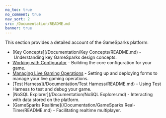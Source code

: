 ```yaml
---
no_toc: true
no_comment: true
nav_sort: 2
src: /Documentation/README.md
banner: true
---
```


This section provides a detailed account of the GameSparks platform:
* [Key Concepts](/Documentation/Key Concepts/README.md) - Understanding key GameSparks design concepts.
* [Working with Configurator](/Documentation/Configurator/README.md) - Building the core configuration for your game.
* [Managing Live Gaming Operations](/Documentation/Manage/README.md) - Setting up and deploying forms to manage your live gaming operations.
* [Test Harness](/Documentation/Test Harness/README.md) - Using Test Harness to test and debug your game.
* [NoSQL Explorer](/Documentation/NoSQL Explorer.md) - Interacting with data stored on the platform.
* [GameSparks Realtime](/Documentation/GameSparks Real-Time/README.md) - Facilitating realtime multiplayer.
